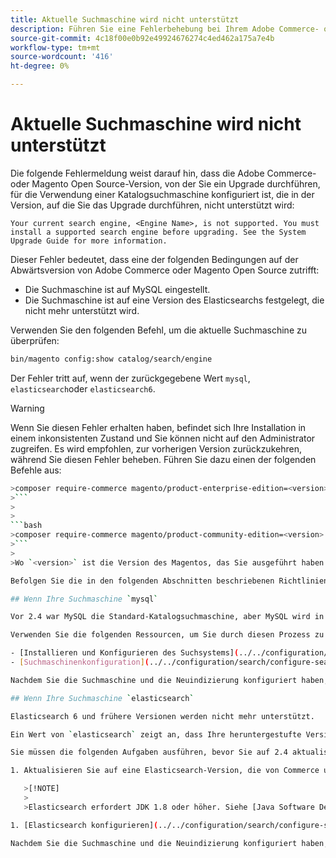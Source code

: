 ```yaml
---
title: Aktuelle Suchmaschine wird nicht unterstützt
description: Führen Sie eine Fehlerbehebung bei Ihrem Adobe Commerce- oder Magento Open Source-Upgrade durch, nachdem ein Fehler bezüglich einer nicht unterstützten Suchmaschine aufgetreten ist.
source-git-commit: 4c18f00e0b92e49924676274c4ed462a175a7e4b
workflow-type: tm+mt
source-wordcount: '416'
ht-degree: 0%

---
```



# Aktuelle Suchmaschine wird nicht unterstützt

Die folgende Fehlermeldung weist darauf hin, dass die Adobe Commerce- oder Magento Open Source-Version, von der Sie ein Upgrade durchführen, für die Verwendung einer Katalogsuchmaschine konfiguriert ist, die in der Version, auf die Sie das Upgrade durchführen, nicht unterstützt wird:

```terminal
Your current search engine, <Engine Name>, is not supported. You must install a supported search engine before upgrading. See the System Upgrade Guide for more information.
```

Dieser Fehler bedeutet, dass eine der folgenden Bedingungen auf der Abwärtsversion von Adobe Commerce oder Magento Open Source zutrifft:

- Die Suchmaschine ist auf MySQL eingestellt.
- Die Suchmaschine ist auf eine Version des Elasticsearchs festgelegt, die nicht mehr unterstützt wird.

Verwenden Sie den folgenden Befehl, um die aktuelle Suchmaschine zu überprüfen:

```bash
bin/magento config:show catalog/search/engine
```

Der Fehler tritt auf, wenn der zurückgegebene Wert `mysql`, `elasticsearch`oder `elasticsearch6`.

>[!WARNING]
>
>Wenn Sie diesen Fehler erhalten haben, befindet sich Ihre Installation in einem inkonsistenten Zustand und Sie können nicht auf den Administrator zugreifen. Es wird empfohlen, zur vorherigen Version zurückzukehren, während Sie diesen Fehler beheben. Führen Sie dazu einen der folgenden Befehle aus:
>
>
```bash
>composer require-commerce magento/product-enterprise-edition=<version>
>```
>
>
```bash
>composer require-commerce magento/product-community-edition=<version>
>```
>
>Wo `<version>` ist die Version des Magentos, das Sie ausgeführt haben **before** das Upgrade. Beispiel: `2.3.5`.

Befolgen Sie die in den folgenden Abschnitten beschriebenen Richtlinien, um sich von einem inkonsistenten Zustand zu erholen.

## Wenn Ihre Suchmaschine `mysql`

Vor 2.4 war MySQL die Standard-Katalogsuchmaschine, aber MySQL wird in dieser Eigenschaft nicht mehr unterstützt. Jetzt müssen Sie Elasticsearch oder OpenSearch als Suchmaschine installieren und konfigurieren, bevor Sie auf 2.4 aktualisieren.

Verwenden Sie die folgenden Ressourcen, um Sie durch diesen Prozess zu führen:

- [Installieren und Konfigurieren des Suchsystems](../../configuration/search/overview-search.md)
- [Suchmaschinenkonfiguration](../../configuration/search/configure-search-engine.md)

Nachdem Sie die Suchmaschine und die Neuindizierung konfiguriert haben, können Sie auf Version 2.4 aktualisieren.

## Wenn Ihre Suchmaschine `elasticsearch`

Elasticsearch 6 und frühere Versionen werden nicht mehr unterstützt.

Ein Wert von `elasticsearch` zeigt an, dass Ihre heruntergestufte Version von Adobe Commerce oder Magento Open Source für die Verwendung von Elasticsearch 2.x konfiguriert ist. Diese Version von Elasticsearch wird nicht mehr unterstützt.

Sie müssen die folgenden Aufgaben ausführen, bevor Sie auf 2.4 aktualisieren:

1. Aktualisieren Sie auf eine Elasticsearch-Version, die von Commerce unterstützt wird. Siehe [Upgrade von Elasticsearch](https://www.elastic.co/guide/en/elasticsearch/reference/current/setup-upgrade.html) umfassende Anweisungen zum Sichern Ihrer Daten, zur Erkennung potenzieller Migrationsprobleme und zum Testen von Upgrades vor der Bereitstellung in der Produktion. Abhängig von Ihrer aktuellen Version von Elasticsearch ist möglicherweise ein vollständiger Neustart des Clusters erforderlich.

   >[!NOTE]
   >
   >Elasticsearch erfordert JDK 1.8 oder höher. Siehe [Java Software Development Kit (JDK) installieren](../../installation/prerequisites/search-engine/overview.md#install-the-java-software-development-kit-jdk) um zu überprüfen, welche Version von JDK installiert ist.

1. [Elasticsearch konfigurieren](../../configuration/search/configure-search-engine.md) und reindex.

Nachdem Sie die Suchmaschine und die Neuindizierung konfiguriert haben, können Sie auf Version 2.4 aktualisieren.
